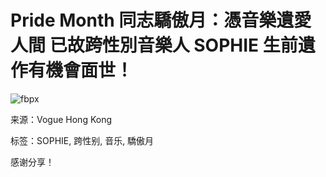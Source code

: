 # Pride Month 同志驕傲月：憑音樂遺愛人間 已故跨性別音樂人 SOPHIE 生前遺作有機會面世！

![fbpx](https://www.facebook.com/tr?id=469180006964819&ev=PageView&noscript=1)

来源：Vogue Hong Kong

标签：SOPHIE, 跨性别, 音乐, 驕傲月

感谢分享！